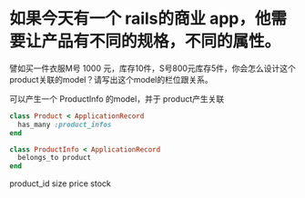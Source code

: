 # 如果今天有一个 rails的商业 app，他需要让产品有不同的规格，不同的属性。
譬如买一件衣服M号 1000 元，库存10件，S号800元库存5件，你会怎么设计这个product关联的model？请写出这个model的栏位跟关系。

可以产生一个 ProductInfo 的model，并于 product产生关联

```ruby
class Product < ApplicationRecord
  has_many :product_infos
end

class ProductInfo < ApplicationRecord
  belongs_to product
end
```

product_id
size
price
stock 
